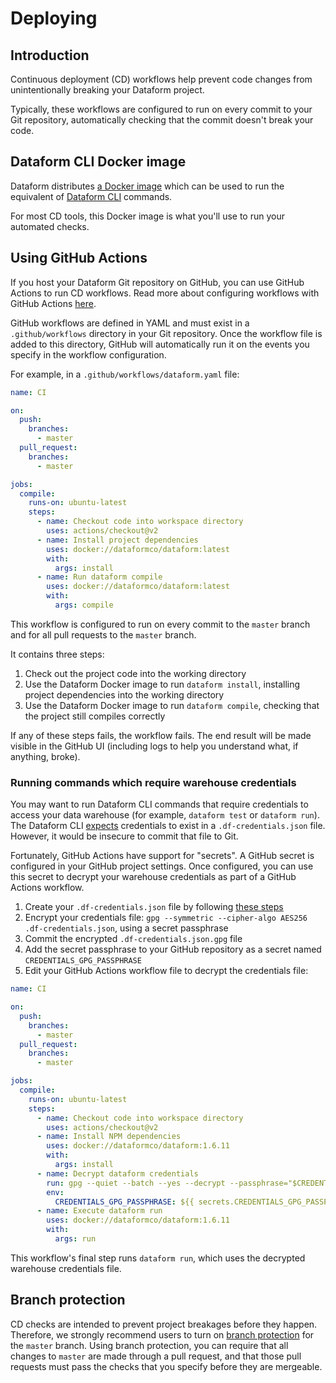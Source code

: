 # Deploying

## Introduction

Continuous deployment (CD) workflows help prevent code changes from unintentionally breaking your Dataform project.

Typically, these workflows are configured to run on every commit to your Git repository, automatically checking that the commit doesn't break your code.

## Dataform CLI Docker image

Dataform distributes [a Docker image](https://hub.docker.com/r/dataformco/dataform) which can be used to run the equivalent of [Dataform CLI](/dataform-cli) commands.

For most CD tools, this Docker image is what you'll use to run your automated checks.

## Using GitHub Actions

If you host your Dataform Git repository on GitHub, you can use GitHub Actions to run CD workflows. Read more about configuring workflows with GitHub Actions [here](https://help.github.com/en/actions/configuring-and-managing-workflows/configuring-a-workflow).

GitHub workflows are defined in YAML and must exist in a `.github/workflows` directory in your Git repository. Once the workflow file is added to this directory, GitHub will automatically run it on the events you specify in the workflow configuration.

For example, in a `.github/workflows/dataform.yaml` file:

```yaml
name: CI

on:
  push:
    branches:
      - master
  pull_request:
    branches:
      - master

jobs:
  compile:
    runs-on: ubuntu-latest
    steps:
      - name: Checkout code into workspace directory
        uses: actions/checkout@v2
      - name: Install project dependencies
        uses: docker://dataformco/dataform:latest
        with:
          args: install
      - name: Run dataform compile
        uses: docker://dataformco/dataform:latest
        with:
          args: compile
```

This workflow is configured to run on every commit to the `master` branch and for all pull requests to the `master` branch.

It contains three steps:

1. Check out the project code into the working directory
2. Use the Dataform Docker image to run `dataform install`, installing project dependencies into the working directory
3. Use the Dataform Docker image to run `dataform compile`, checking that the project still compiles correctly

If any of these steps fails, the workflow fails. The end result will be made visible in the GitHub UI (including logs to help you understand what, if anything, broke).

### Running commands which require warehouse credentials

You may want to run Dataform CLI commands that require credentials to access your data warehouse (for example, `dataform test` or `dataform run`). The Dataform CLI [expects](/dataform-cli#create-a-credentials-file) credentials to exist in a `.df-credentials.json` file. However, it would be insecure to commit that file to Git.

Fortunately, GitHub Actions have support for "secrets". A GitHub secret is configured in your GitHub project settings. Once configured, you can use this secret to decrypt your warehouse credentials as part of a GitHub Actions workflow.

1. Create your `.df-credentials.json` file by following [these steps](/dataform-cli#create-a-credentials-file)
2. Encrypt your credentials file: `gpg --symmetric --cipher-algo AES256 .df-credentials.json`, using a secret passphrase
3. Commit the encrypted `.df-credentials.json.gpg` file
4. Add the secret passphrase to your GitHub repository as a secret named `CREDENTIALS_GPG_PASSPHRASE`
5. Edit your GitHub Actions workflow file to decrypt the credentials file:

```yaml
name: CI

on:
  push:
    branches:
      - master
  pull_request:
    branches:
      - master

jobs:
  compile:
    runs-on: ubuntu-latest
    steps:
      - name: Checkout code into workspace directory
        uses: actions/checkout@v2
      - name: Install NPM dependencies
        uses: docker://dataformco/dataform:1.6.11
        with:
          args: install
      - name: Decrypt dataform credentials
        run: gpg --quiet --batch --yes --decrypt --passphrase="$CREDENTIALS_GPG_PASSPHRASE" --output .df-credentials.json .df-credentials.json.gpg
        env:
          CREDENTIALS_GPG_PASSPHRASE: ${{ secrets.CREDENTIALS_GPG_PASSPHRASE }}
      - name: Execute dataform run
        uses: docker://dataformco/dataform:1.6.11
        with:
          args: run
```

This workflow's final step runs `dataform run`, which uses the decrypted warehouse credentials file.

## Branch protection

CD checks are intended to prevent project breakages before they happen. Therefore, we strongly recommend users to turn on [branch protection](https://help.github.com/en/github/administering-a-repository/about-protected-branches) for the `master` branch. Using branch protection, you can require that all changes to `master` are made through a pull request, and that those pull requests must pass the checks that you specify before they are mergeable.
